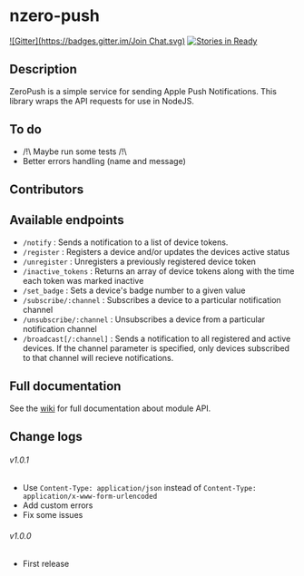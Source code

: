 # nzero-push

[![Gitter](https://badges.gitter.im/Join Chat.svg)](https://gitter.im/linitix/nzero-push?utm_source=badge&utm_medium=badge&utm_campaign=pr-badge) [![Stories in Ready](https://badge.waffle.io/linitix/nzero-push.svg?label=ready&title=Ready)](http://waffle.io/linitix/nzero-push)

## Description

ZeroPush is a simple service for sending Apple Push Notifications. This library wraps the API requests for use in NodeJS.

## To do

* /!\ Maybe run some tests /!\
* Better errors handling (name and message)

## Contributors

## Available endpoints

* `/notify` : Sends a notification to a list of device tokens.
* `/register` : Registers a device and/or updates the devices active status
* `/unregister` : Unregisters a previously registered device token
* `/inactive_tokens` : Returns an array of device tokens along with the time each token was marked inactive
* `/set_badge` : Sets a device's badge number to a given value
* `/subscribe/:channel` : Subscribes a device to a particular notification channel
* `/unsubscribe/:channel` : Unsubscribes a device from a particular notification channel
* `/broadcast[/:channel]` : Sends a notification to all registered and active devices. If the channel parameter is specified, only devices subscribed to that channel will recieve notifications.

## Full documentation

See the [wiki](https://github.com/linitix/nzero-push/wiki) for full documentation about module API.

## Change logs

###### v1.0.1

* Use `Content-Type: application/json` instead of `Content-Type: application/x-www-form-urlencoded`
* Add custom errors
* Fix some issues

###### v1.0.0

* First release